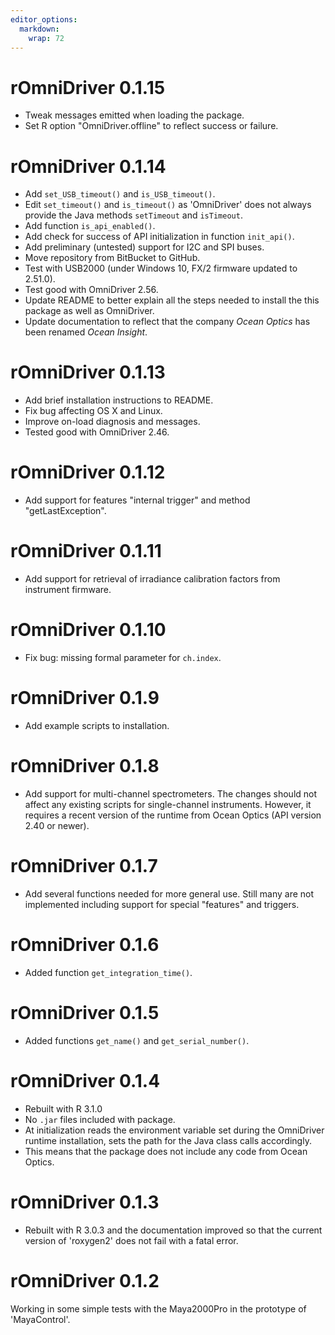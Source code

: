 ```yaml
---
editor_options: 
  markdown: 
    wrap: 72
---
```


# rOmniDriver 0.1.15

-   Tweak messages emitted when loading the package.
-   Set R option "OmniDriver.offline" to reflect success or failure.
    
# rOmniDriver 0.1.14

-   Add `set_USB_timeout()` and `is_USB_timeout()`.
-   Edit `set_timeout()` and `is_timeout()` as 'OmniDriver' does not
    always provide the Java methods `setTimeout` and `isTimeout`.
-   Add function `is_api_enabled()`.
-   Add check for success of API initialization in function
    `init_api()`.
-   Add preliminary (untested) support for I2C and SPI buses.
-   Move repository from BitBucket to GitHub.
-   Test with USB2000 (under Windows 10, FX/2 firmware updated to
    2.51.0).
-   Test good with OmniDriver 2.56.
-   Update README to better explain all the steps needed to install the
    this package as well as OmniDriver.
-   Update documentation to reflect that the company *Ocean Optics* has
    been renamed *Ocean Insight*.

# rOmniDriver 0.1.13

-   Add brief installation instructions to README.
-   Fix bug affecting OS X and Linux.
-   Improve on-load diagnosis and messages.
-   Tested good with OmniDriver 2.46.

# rOmniDriver 0.1.12

-   Add support for features "internal trigger" and method
    "getLastException".

# rOmniDriver 0.1.11

-   Add support for retrieval of irradiance calibration factors from
    instrument firmware.

# rOmniDriver 0.1.10

-   Fix bug: missing formal parameter for `ch.index`.

# rOmniDriver 0.1.9

-   Add example scripts to installation.

# rOmniDriver 0.1.8

-   Add support for multi-channel spectrometers. The changes should not
    affect any existing scripts for single-channel instruments. However,
    it requires a recent version of the runtime from Ocean Optics (API
    version 2.40 or newer).

# rOmniDriver 0.1.7

-   Add several functions needed for more general use. Still many are
    not implemented including support for special "features" and
    triggers.

# rOmniDriver 0.1.6

-   Added function `get_integration_time()`.

# rOmniDriver 0.1.5

-   Added functions `get_name()` and `get_serial_number()`.

# rOmniDriver 0.1.4

-   Rebuilt with R 3.1.0
-   No `.jar` files included with package.
-   At initialization reads the environment variable set during the
    OmniDriver runtime installation, sets the path for the Java class
    calls accordingly.
-   This means that the package does not include any code from Ocean
    Optics.

# rOmniDriver 0.1.3

-   Rebuilt with R 3.0.3 and the documentation improved so that the
    current version of 'roxygen2' does not fail with a fatal error.

# rOmniDriver 0.1.2

Working in some simple tests with the Maya2000Pro in the prototype of
'MayaControl'.
